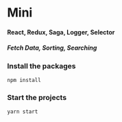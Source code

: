 # Mini

#### React, Redux, Saga, Logger, Selector

##### Fetch Data, Sorting, Searching

### Install the packages

`npm install`

### Start the projects

`yarn start`
